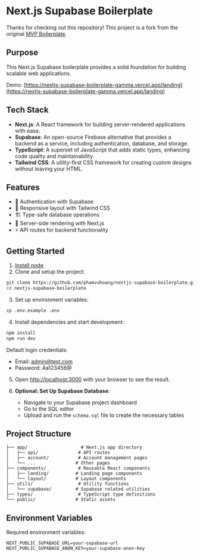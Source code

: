 # Next.js Supabase Boilerplate

Thanks for checking out this repository! This project is a fork from the original [MVP Boilerplate](https://github.com/devtodollars/mvp-boilerplate).

## Purpose

This Next.js Supabase boilerplate provides a solid foundation for building scalable web applications.

Demo: [https://nextjs-supabase-boilerplate-gamma.vercel.app/landing](https://nextjs-supabase-boilerplate-gamma.vercel.app/landing)

## Tech Stack

- **Next.js**: A React framework for building server-rendered applications with ease.
- **Supabase**: An open-source Firebase alternative that provides a backend as a service, including authentication, database, and storage.
- **TypeScript**: A superset of JavaScript that adds static types, enhancing code quality and maintainability.
- **Tailwind CSS**: A utility-first CSS framework for creating custom designs without leaving your HTML.

## Features

- 🔐 Authentication with Supabase
- 📱 Responsive layout with Tailwind CSS
- 🏗️ Type-safe database operations
- 🚀 Server-side rendering with Next.js
- ⚡ API routes for backend functionality

## Getting Started

1. [Install node](https://nodejs.org/en/download)
2. Clone and setup the project:

```bash
git clone https://github.com/phamvuhoang/nextjs-supabase-boilerplate.git
cd nextjs-supabase-boilerplate
```

3. Set up environment variables:

```bash
cp .env.example .env
```

4. Install dependencies and start development:

```bash
npm install
npm run dev
```

Default login credentials:
- Email: admin@test.com
- Password: Aa123456@

5. Open [http://localhost:3000](http://localhost:3000) with your browser to see the result.

6. **Optional: Set Up Supabase Database**:
   - Navigate to your Supabase project dashboard
   - Go to the SQL editor
   - Upload and run the `schema.sql` file to create the necessary tables

## Project Structure

```
├── app/                    # Next.js app directory
│   ├── api/               # API routes
│   ├── account/           # Account management pages
│   └── ...               # Other pages
├── components/            # Reusable React components
│   ├── landing/          # Landing page components
│   └── layout/           # Layout components
├── utils/                 # Utility functions
│   └── supabase/         # Supabase related utilities
├── types/                 # TypeScript type definitions
└── public/               # Static assets
```

## Environment Variables

Required environment variables:

```
NEXT_PUBLIC_SUPABASE_URL=your-supabase-url
NEXT_PUBLIC_SUPABASE_ANON_KEY=your-supabase-anon-key
```